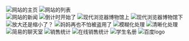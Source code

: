 ![](https://github.com/lovedly/learngit/raw/master/images/企业网站主页.png "网站的主页") 
![](https://github.com/lovedly/learngit/raw/master/images/企业网站list.png  "网站的列表")  
![](https://github.com/lovedly/learngit/raw/master/images/企业网站news.png "网站的新闻") 
![](https://github.com/lovedly/learngit/raw/master/images/倒计时.png "倒计时开始了") 
![](https://github.com/lovedly/learngit/raw/master/images/现代博物馆上部分.png "现代浏览器博物馆上") 
![](https://github.com/lovedly/learngit/raw/master/images/现代博物馆下部分.png  "现代浏览器博物馆下") 
![](https://github.com/lovedly/learngit/raw/master/images/canvas滑竿缩放.png "放大还是缩小了？") 
![](https://github.com/lovedly/learngit/raw/master/images/canvas水印.png "妈妈再也不怕被盗用了") 
![](https://github.com/lovedly/learngit/raw/master/images/canvas红包上.png "模糊化处理")
![](https://github.com/lovedly/learngit/raw/master/images/canvas红包下.png "清晰化处理")
![](https://github.com/lovedly/learngit/raw/master/images/聊天室前端显示.png "简易的聊天室") 
![](https://github.com/lovedly/learngit/raw/master/images/sales.png "销售统计") 
![](https://github.com/lovedly/learngit/raw/master/images/WebSales.png "在线销售统计")
![](https://github.com/lovedly/learngit/raw/master/images/student.png "学生名册") 
![](http://www.baidu.com/img/bdlogo.gif "百度logo") 

